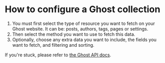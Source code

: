 # How to configure a Ghost collection

1. You must first select the type of resource you want to fetch on your Ghost website. It can be: posts, authors, tags, pages or settings.
2. Then select the method you want to use to fetch this data.
3. Optionally, choose any extra data you want to include, the fields you want to fetch, and filtering and sorting.

If you're stuck, please refer to <a href="https://ghost.org/docs/content-api/" target="_blank" class="ww-editor-link">the Ghost API docs</a>.
